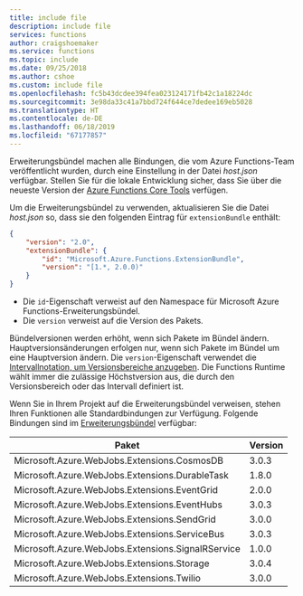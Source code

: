 ```yaml
---
title: include file
description: include file
services: functions
author: craigshoemaker
ms.service: functions
ms.topic: include
ms.date: 09/25/2018
ms.author: cshoe
ms.custom: include file
ms.openlocfilehash: fc5b43dcdee394fea023124171fb42c1a18224dc
ms.sourcegitcommit: 3e98da33c41a7bbd724f644ce7dedee169eb5028
ms.translationtype: HT
ms.contentlocale: de-DE
ms.lasthandoff: 06/18/2019
ms.locfileid: "67177857"
---
```

Erweiterungsbündel machen alle Bindungen, die vom Azure Functions-Team veröffentlicht wurden, durch eine Einstellung in der Datei *host.json* verfügbar. Stellen Sie für die lokale Entwicklung sicher, dass Sie über die neueste Version der [Azure Functions Core Tools](../articles/azure-functions/functions-run-local.md#install-the-azure-functions-core-tools) verfügen.

Um die Erweiterungsbündel zu verwenden, aktualisieren Sie die Datei *host.json* so, dass sie den folgenden Eintrag für `extensionBundle` enthält:

```json
{
    "version": "2.0",
    "extensionBundle": {
        "id": "Microsoft.Azure.Functions.ExtensionBundle",
        "version": "[1.*, 2.0.0)"
    }
}
```

- Die `id`-Eigenschaft verweist auf den Namespace für Microsoft Azure Functions-Erweiterungsbündel.
- Die `version` verweist auf die Version des Pakets.

Bündelversionen werden erhöht, wenn sich Pakete im Bündel ändern. Hauptversionsänderungen erfolgen nur, wenn sich Pakete im Bündel um eine Hauptversion ändern. Die `version`-Eigenschaft verwendet die [Intervallnotation, um Versionsbereiche anzugeben](https://docs.microsoft.com/nuget/reference/package-versioning#version-ranges-and-wildcards). Die Functions Runtime wählt immer die zulässige Höchstversion aus, die durch den Versionsbereich oder das Intervall definiert ist.

Wenn Sie in Ihrem Projekt auf die Erweiterungsbündel verweisen, stehen Ihren Funktionen alle Standardbindungen zur Verfügung. Folgende Bindungen sind im [Erweiterungsbündel](https://github.com/Azure/azure-functions-extension-bundles/blob/master/src/Microsoft.Azure.Functions.ExtensionBundle/extensions.json) verfügbar:

|Paket  |Version  |
|---------|---------|
|Microsoft.Azure.WebJobs.Extensions.CosmosDB|3.0.3|
|Microsoft.Azure.WebJobs.Extensions.DurableTask|1.8.0|
|Microsoft.Azure.WebJobs.Extensions.EventGrid|2.0.0|
|Microsoft.Azure.WebJobs.Extensions.EventHubs|3.0.3|
|Microsoft.Azure.WebJobs.Extensions.SendGrid|3.0.0|
|Microsoft.Azure.WebJobs.Extensions.ServiceBus|3.0.3|
|Microsoft.Azure.WebJobs.Extensions.SignalRService|1.0.0|
|Microsoft.Azure.WebJobs.Extensions.Storage|3.0.4|
|Microsoft.Azure.WebJobs.Extensions.Twilio|3.0.0|